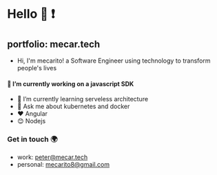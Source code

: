 # Hello :punch: :exclamation:
## portfolio: mecar.tech
- Hi, I'm mecarito! a Software Engineer using technology to transform people's lives 

#### 🔭 I’m currently working on a javascript SDK
- 🌱 I’m currently learning serveless architecture
- 💬 Ask me about kubernetes and docker
- :heart: Angular
- :blush: Nodejs



### Get in touch :earth_africa:
-  work:  peter@mecar.tech
-  personal: mecarito8@gmail.com

<!--
**mecarito/mecarito** is a ✨ _special_ ✨ repository because its `README.md` (this file) appears on your GitHub profile.

Here are some ideas to get you started:

### 🔭 I’m currently working on ...
- 🌱 I’m currently learning ...
- 👯 I’m looking to collaborate on ...
- 🤔 I’m looking for help with ...
- 💬 Ask me about ...
- 📫 How to reach me: ...
- 😄 Pronouns: ...
- ⚡ Fun fact: ...
-->
